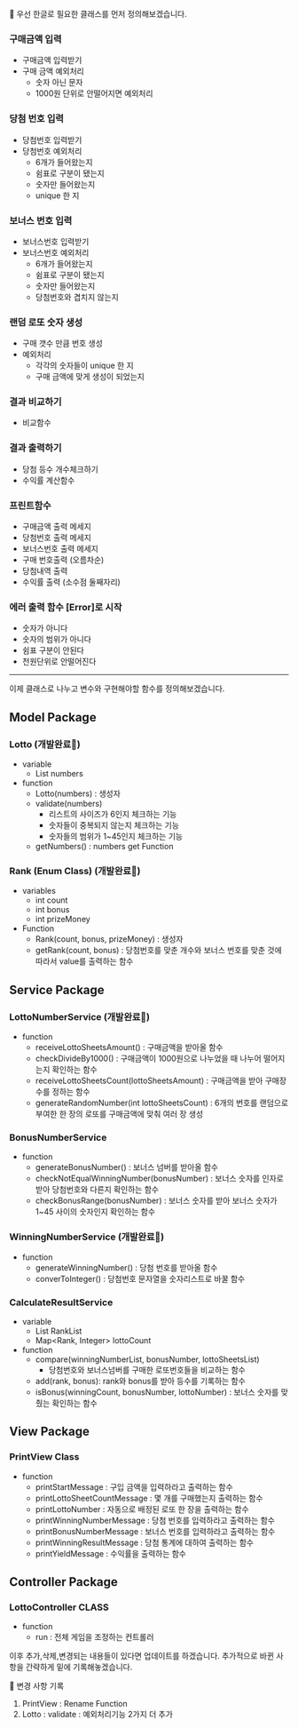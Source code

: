 
📌 우선 한글로 필요한 클래스를 먼저 정의해보겠습니다.

### 구매금액 입력

- 구매금액 입력받기
- 구매 금액 예외처리
    - 숫자 아닌 문자
    - 1000원 단위로 안떨어지면 예외처리

### 당첨 번호 입력

- 당첨번호 입력받기
- 당첨번호 예외처리
    - 6개가 들어왔는지
    - 쉼표로 구분이 됐는지
    - 숫자만 들어왔는지
    - unique 한 지

### 보너스 번호 입력

- 보너스번호 입력받기
- 보너스번호 예외처리
    - 6개가 들어왔는지
    - 쉼표로 구분이 됐는지
    - 숫자만 들어왔는지
    - 당첨번호와 겹치지 않는지

### 랜덤 로또 숫자 생성

- 구매 갯수 만큼 번호 생성
- 예외처리
    - 각각의 숫자들이 unique 한 지
    - 구매 금액에 맞게 생성이 되었는지

### 결과 비교하기

- 비교함수

### 결과 출력하기

- 당첨 등수 개수체크하기
- 수익률 계산함수

### 프린트함수

- 구매금액 출력 메세지
- 당첨번호 출력 메세지
- 보너스번호 출력 메세지
- 구매 번호출력 (오름차순)
- 당첨내역 출력
- 수익률 출력 (소수점 둘째자리)

### 에러 출력 함수 [Error]로 시작

- 숫자가 아니다
- 숫자의 범위가 아니다
- 쉼표 구분이 안된다
- 천원단위로 안떨어진다

---
이제 클래스로 나누고 변수와 구현해야할 함수를 정의해보겠습니다.

## Model Package

### Lotto (개발완료📌)
- variable
  - List<Integer> numbers
- function
  - Lotto(numbers) : 생성자
  - validate(numbers) 
    - 리스트의 사이즈가 6인지 체크하는 기능
    - 숫자들이 중복되지 않는지 체크하는 기능
    - 숫자들의 범위가 1~45인지 체크하는 기능
  - getNumbers() : numbers get Function
### Rank (Enum Class) (개발완료📌)
- variables
  - int count
  - int bonus
  - int prizeMoney
- Function
  - Rank(count, bonus, prizeMoney) : 생성자
  - getRank(count, bonus) : 당첨번호를 맞춘 개수와 보너스 번호를 맞춘 것에 따라서 value를 출력하는 함수

## Service Package
### LottoNumberService (개발완료📌️)
- function
  - receiveLottoSheetsAmount() : 구매금액을 받아올 함수
  - checkDivideBy1000() : 구매금액이 1000원으로 나누었을 때 나누어 떨어지는지 확인하는 함수
  - receiveLottoSheetsCount(lottoSheetsAmount) : 구매금액을 받아 구매장수를 정하는 함수
  - generateRandomNumber(int lottoSheetsCount) : 6개의 번호를 랜덤으로 부여한 한 장의 로또를 구매금액에 맞춰 여러 장 생성
### BonusNumberService
- function
  - generateBonusNumber() : 보너스 넘버를 받아올 함수
  - checkNotEqualWinningNumber(bonusNumber) : 보너스 숫자를 인자로 받아 당첨번호와 다른지 확인하는 함수
  - checkBonusRange(bonusNumber) : 보너스 숫자를 받아 보너스 숫자가 1~45 사이의 숫자인지 확인하는 함수
### WinningNumberService (개발완료📌️)
- function
  - generateWinningNumber() : 당첨 번호를 받아올 함수
  - converToInteger() : 당첨번호 문자열을 숫자리스트로 바꿀 함수
### CalculateResultService
- variable
  - List<Rank> RankList
  - Map<Rank, Integer> lottoCount
- function
  - compare(winningNumberList, bonusNumber, lottoSheetsList)
    - 당첨번호와 보너스넘버를 구매한 로또번호들을 비교하는 함수
  - add(rank, bonus): rank와 bonus를 받아 등수를 기록하는 함수
  - isBonus(winningCount, bonusNumber, lottoNumber) : 보너스 숫자를 맞췄는 확인하는 함수
## View Package
### PrintView Class
- function
  - printStartMessage : 구입 금액을 입력하라고 출력하는 함수
  - printLottoSheetCountMessage : 몇 개를 구매했는지 출력하는 함수
  - printLottoNumber : 자동으로 배정된 로또 한 장을 출력하는 함수
  - printWinningNumberMessage : 당첨 번호를 입력하라고 출력하는 함수
  - printBonusNumberMessage : 보너스 번호를 입력하라고 출력하는 함수
  - printWinningResultMessage : 당첨 통계에 대하여 출력하는 함수
  - printYieldMessage : 수익률을 출력하는 함수

## Controller Package
### LottoController CLASS
- function
  - run : 전체 게임을 조정하는 컨트롤러


이후 추가,삭제,변경되는 내용들이 있다면 업데이트를 하겠습니다.
추가적으로 바뀐 사항을 간략하게 밑에 기록해놓겠습니다.

📌 변경 사항 기록
1. PrintView : Rename Function
2. Lotto : validate : 예외처리기능 2가지 더 추가